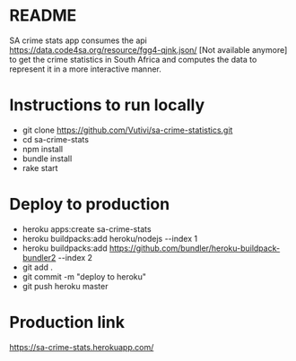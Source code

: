 # README

SA crime stats app consumes the api https://data.code4sa.org/resource/fgg4-qjnk.json/ [Not available anymore]
to get the crime statistics in South Africa and computes the data to represent it in
a more interactive manner.

# Instructions to run locally

* git clone https://github.com/Vutivi/sa-crime-statistics.git
* cd sa-crime-stats
* npm install
* bundle install
* rake start

# Deploy to production

* heroku apps:create sa-crime-stats
* heroku buildpacks:add heroku/nodejs --index 1
* heroku buildpacks:add https://github.com/bundler/heroku-buildpack-bundler2 --index 2
* git add .
* git commit -m "deploy to heroku"
* git push heroku master

# Production link

https://sa-crime-stats.herokuapp.com/
